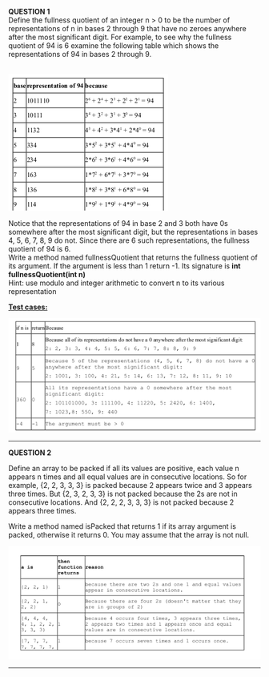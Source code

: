 <b>QUESTION 1</b> <br>
Define the fullness quotient of an integer n > 0 to be the number of representations of n in bases 2 through 9 that have no zeroes anywhere after the most significant digit. For example, to see why the fullness quotient of 94 is 6 examine the following table which shows the representations of 94 in bases 2 through 9. <br>
<br>

![fullness](images/fullness.png)

Notice that the representations of 94 in base 2 and 3 both have 0s somewhere after the most significant digit, but the representations in bases 4, 5, 6, 7, 8, 9 do not. Since there are 6 such representations, the fullness quotient of 94 is 6. <br>
Write a method named fullnessQuotient that returns the fullness quotient of its argument. If the argument is less than 1 return -1. Its signature is <b> int fullnessQuotient(int n) </b> <br>
Hint: use modulo and integer arithmetic to convert n to its various representation

<b><u>Test cases: </u></b> <br>

![Question 1](images/fullnessQuotient.png)

----------------------------------------------------------------------------------------------
<b>QUESTION 2</b> <br>

Define an array to be packed if all its values are positive, each value n appears n
times and all equal values are in consecutive locations. So for example, {2, 2, 3, 3, 3}
is packed because 2 appears twice and 3 appears three times. But {2, 3, 2, 3, 3} is not
packed because the 2s are not in consecutive locations. And {2, 2, 2, 3, 3, 3} is not
packed because 2 appears three times. <br>

Write a method named isPacked that returns 1 if its array argument is packed, otherwise it
returns 0. You may assume that the array is not null. 

![Question 2](images/packed.png)

-----------------------------------------------------------------------------------------------
